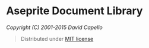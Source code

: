 # Aseprite Document Library
*Copyright (C) 2001-2015 David Capello*

> Distributed under [MIT license](LICENSE.txt)
